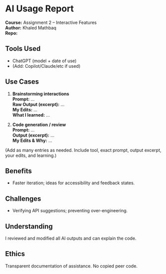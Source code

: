 # AI Usage Report

**Course:** Assignment 2 – Interactive Features  
**Author:** Khaled Mathbaq  
**Repo:** <add your GitHub link>

## Tools Used
- ChatGPT (model + date of use)
- (Add: Copilot/Claude/etc if used)

## Use Cases
1) **Brainstorming interactions**  
   **Prompt:** …  
   **Raw Output (excerpt):** …  
   **My Edits:** …  
   **What I learned:** …

2) **Code generation / review**  
   **Prompt:** …  
   **Output (excerpt):** …  
   **My Edits & Why:** …

(Add as many entries as needed. Include tool, exact prompt, output excerpt, your edits, and learning.)

## Benefits
- Faster iteration; ideas for accessibility and feedback states.

## Challenges
- Verifying API suggestions; preventing over-engineering.

## Understanding
I reviewed and modified all AI outputs and can explain the code.

## Ethics
Transparent documentation of assistance. No copied peer code.
